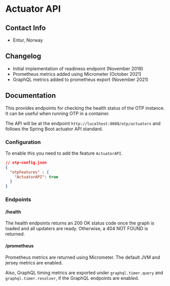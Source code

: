 # Actuator API

## Contact Info

- Entur, Norway

## Changelog

- Initial implementation of readiness endpoint (November 2019)
- Prometheus metrics added using Micrometer (October 2021)
- GraphQL metrics added to prometheus export (November 2021)

## Documentation

This provides endpoints for checking the health status of the OTP instance. It can be useful when
running OTP in a container.

The API will be at the endpoint `http://localhost:8080/otp/actuators` and follows the Spring Boot
actuator API standard.

### Configuration

To enable this you need to add the feature `ActuatorAPI`.

```json
// otp-config.json
{
  "otpFeatures" : {
    "ActuatorAPI": true
  }
}
```

### Endpoints

#### /health

The health endpoints returns an 200 OK status code once the graph is loaded and all updaters are
ready. Otherwise, a 404 NOT FOUND is returned.

#### /prometheus

Prometheus metrics are returned using Micrometer. The default JVM and jersey metrics are enabled.

Also, GraphQL timing metrics are exported under `graphql.timer.query` and `graphql.timer.resolver`,
if the GraphQL endpoints are enabled.


